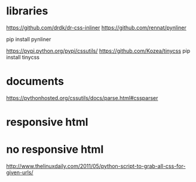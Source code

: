 # libraries
https://github.com/drdk/dr-css-inliner
https://github.com/rennat/pynliner

pip install pynliner

https://pypi.python.org/pypi/cssutils/
https://github.com/Kozea/tinycss
pip install tinycss

# documents
https://pythonhosted.org/cssutils/docs/parse.html#cssparser

# responsive html


# no responsive html
http://www.thelinuxdaily.com/2011/05/python-script-to-grab-all-css-for-given-urls/